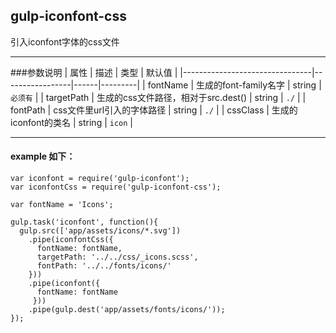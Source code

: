 ## gulp-iconfont-css
引入iconfont字体的css文件
***
###参数说明
| 属性                         | 描述     | 类型 | 默认值 |
|--------------------------------|-----------------|------|---------|
| fontName | 生成的font-family名字 | string | `必须有` |
| targetPath | 生成的css文件路径，相对于src.dest() | string | `./` |
| fontPath | css文件里url引入的字体路径 | string | `./` |
| cssClass | 生成的iconfont的类名 | string | `icon` |
***
#### example 如下：
```
var iconfont = require('gulp-iconfont');
var iconfontCss = require('gulp-iconfont-css');

var fontName = 'Icons';

gulp.task('iconfont', function(){
  gulp.src(['app/assets/icons/*.svg'])
    .pipe(iconfontCss({
      fontName: fontName,
      targetPath: '../../css/_icons.scss',
      fontPath: '../../fonts/icons/'
    }))
    .pipe(iconfont({
      fontName: fontName
     }))
    .pipe(gulp.dest('app/assets/fonts/icons/'));
});
```